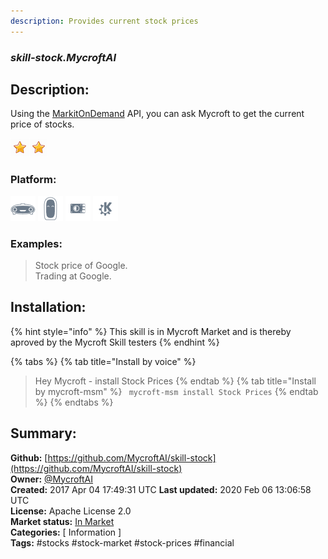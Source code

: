 ```yaml
---
description: Provides current stock prices
---
```


### _skill-stock.MycroftAI_  
## Description:  
Using the [MarkitOnDemand](http://markitondemand.github.io/DataApis/StockQuoteSample/) API, you can ask Mycroft to get the current price of stocks.  
  
![](../.gitbook/assets/star.png)![](../.gitbook/assets/star.png)  
  
### Platform:  
 ![Mark I](../.gitbook/assets/mark-1-icon.png)  ![Mark II](../.gitbook/assets/mark-2-icon.png)  ![Picroft](../.gitbook/assets/picroft-icon.png)  ![plasmoid](../.gitbook/assets/kde.png)   
### Examples:  
> Stock price of Google.  
> Trading at Google.  
  
## Installation:  
{% hint style="info" %}
This skill is in Mycroft Market and is thereby aproved by the Mycroft Skill testers
{% endhint %}
    
{% tabs %}
{% tab title="Install by voice" %}
> Hey Mycroft - install Stock Prices
{% endtab %}
  {% tab title="Install by mycroft-msm" %}
``` mycroft-msm install Stock Prices```
{% endtab %}
  {% endtabs %}
    
## Summary:  
**Github:** [https://github.com/MycroftAI/skill-stock](https://github.com/MycroftAI/skill-stock)  
**Owner:** [@MycroftAI](https://github.com/MycroftAI)  
**Created:** 2017 Apr 04 17:49:31 UTC  **Last updated:** 2020 Feb 06 13:06:58 UTC  
**License:** Apache License 2.0  
**Market status:** [In Market](https://market.mycroft.ai/skill/mycroft-stock)  
**Categories:** [ Information ]   
**Tags:** \#stocks \#stock-market \#stock-prices \#financial   

